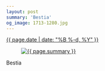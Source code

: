 ```yaml
---
layout: post
summary: 'Bestia'
og_image: 1713-1280.jpg
---
```


<div class="post">
 <time>
  <a href="/1713">
   {{ page.date | date: "%B %-d, %Y" }}
  </a>
 </time>
 <a href="/1713">
  <figure data-taken="12/2/2022">
   <img alt="{{ page.summary }}" sizes="(min-width: 700px) 50vw, calc(100vw - 2rem)" src="{{ site.assets_url }}/1713-640.jpg" srcset="{{ site.assets_url }}/1713-320.jpg 320w, {{ site.assets_url }}/1713-640.jpg 640w, {{ site.assets_url }}/1713-960.jpg 960w, {{ site.assets_url }}/1713-1280.jpg 1280w"/>
  </figure>
 </a>
 <span>
  Bestia
 </span>
</div>
